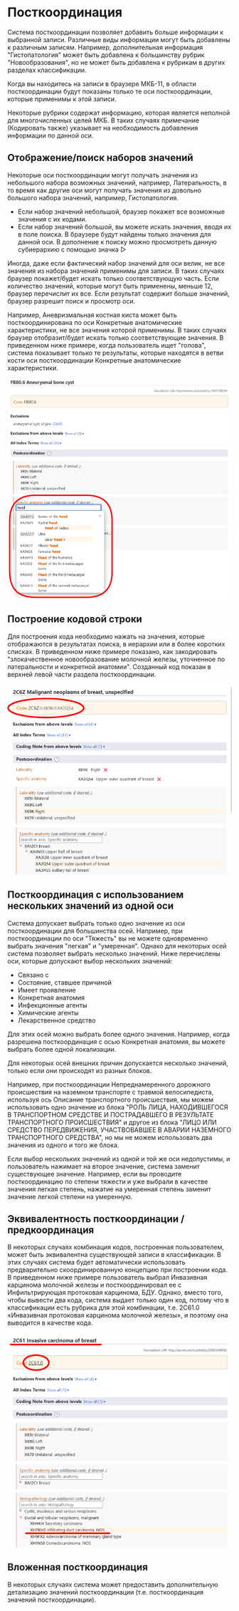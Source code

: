 ﻿# Посткоординация

Система посткоординации позволяет добавить больше информации к выбранной записи. Различные виды информации могут быть добавлены к различным записям. Например, дополнительная информация "Гистопатология" может быть добавлена к большинству рубрик "Новообразования", но не может быть добавлена к рубрикам в других разделах классификации.

Когда вы находитесь на записи в браузере МКБ-11, в области посткоординации будут показаны только те оси посткоординации, которые применимы к этой записи.

Некоторые рубрики содержат информацию, которая является неполной для многочисленных целей МКБ. В таких случаях примечание (Кодировать также) указывает на необходимость добавления информации по данной оси. 

## Отображение/поиск наборов значений

Некоторые оси посткоординации могут получать значения из небольшого набора возможных значений, например, Латеральность, в то время как другие оси могут получать значения из довольно большого набора значений, например, Гистопатология. 

- Если набор значений небольшой, браузер покажет все возможные значения с их кодами.
- Если набор значений большой, вы можете искать значения, вводя их в поле поиска. В браузере будут найдены только значения для данной оси. В дополнение к поиску можно просмотреть данную субиерархию с помощью значка ▷

Иногда, даже если фактический набор значений для оси велик, не все значения из набора значений применимы для записи. В таких случаях браузер покажет/будет искать только соответствующую часть. Если количество значений, которые могут быть применены, меньше 12, браузер перечислит их все. Если результат содержит больше значений, браузер разрешит поиск и просмотр оси.     

Например, Аневризмальная костная киста может быть посткоординирована по оси Конкретные анатомические характеристики, не все значения которой применимы. В таких случаях браузер отобразит/будет искать только соответствующие значения. В приведенном ниже примере, когда пользователь ищет "голова", система показывает только те результаты, которые находятся в ветви кости оси посткоординации Конкретные анатомические характеристики. 

![screenshot of the postcoordination search results](img/postcoordination-search.png "Postcoordination search results")

## Построение кодовой строки

Для построения кода необходимо нажать на значения, которые отображаются в результатах поиска, в иерархии или в более коротких списках. В приведенном ниже примере показано, как закодировать "злокачественное новообразование молочной железы, уточненное по латеральности и конкретной анатомии". Созданный код показан в верхней левой части раздела посткоординации. 

![screenshot of how to build a code string](img/building-code-string.png "Building a code string")

## Посткоординация с использованием нескольких значений из одной оси

Система допускает выбрать только одно значение из оси посткоординации для большинства осей. Например, при посткоординации по оси "Тяжесть" вы не можете одновременно выбрать значения "легкая" и "умеренная". Однако для некоторых осей система позволяет выбрать несколько значений. Ниже перечислены оси, которые допускают выбор нескольких значений:

- Связано с
- Состояние, ставшее причиной
- Имеет проявление
- Конкретная анатомия
- Инфекционные агенты
- Химические агенты
- Лекарственное средство

Для этих осей можно выбрать более одного значения. Например, когда разрешена посткоординация с осью Конкретная анатомия, вы можете выбрать более одной локализации.

Для некоторых осей внешних причин допускается несколько значений, только если они происходят из разных блоков.

Например, при посткоординации Непреднамеренного дорожного происшествия на наземном транспорте с травмой велосипедиста, используя ось Описание транспортного происшествия, мы можем использовать одно значение из блока "РОЛЬ ЛИЦА, НАХОДИВШЕГОСЯ В ТРАНСПОРТНОМ СРЕДСТВЕ И ПОСТРАДАВШЕГО В РЕЗУЛЬТАТЕ ТРАНСПОРТНОГО ПРОИСШЕСТВИЯ" и другое из блока "ЛИЦО ИЛИ СРЕДСТВО ПЕРЕДВИЖЕНИЯ, УЧАСТВОВАВШЕЕ В АВАРИИ НАЗЕМНОГО ТРАНСПОРТНОГО СРЕДСТВА", но мы не можем использовать два значения из одного и того же блока.

Если выбор нескольких значений из одной и той же оси недопустимы, и пользователь нажимает на второе значение, система заменит существующее значение. Например, если вы проводите посткоординацию по степени тяжести и уже выбрали в качестве значения легкая степень, нажатие на умеренная степень заменит значение легкой степени на умеренную. 

## Эквивалентность посткоординации / предкоординация

В некоторых случаях комбинация кодов, построенная пользователем, может быть эквивалентна существующей записи в классификации. В этих случаях система будет автоматически использовать предварительно скоординированную концепцию при построении кода. В приведенном ниже примере пользователь выбрал Инвазивная карцинома молочной железы и посткоординировал ее с Инфильтрирующая протоковая карцинома, БДУ. Однако, вместо того, чтобы вывести два кода, система выдает только один код, потому что в классификации есть рубрика для этой комбинации, т.е. 2C61.0 «Инвазивная протоковая карцинома молочной железы», и поэтому она выводится в качестве кода. 

![screenshot of the pre-coordination equivalence](img/pre-coordination.png "Pre-coordination equivalence")

## Вложенная посткоординация

В некоторых случаях система может предоставить дополнительную детализацию значений посткоординации (т.е. посткоординация значений посткоординации).